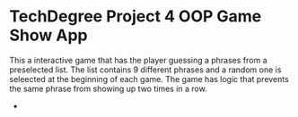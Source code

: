 # TechDegree Project 4 OOP Game Show App
 
 <p>This a interactive game that has the player guessing a phrases from a preselected list. The list contains 9 different phrases and a random one is
 seleected at the beginning of each game. The game has logic that prevents the same phrase from showing up two times in a row.</p>


 <ul>
    <li></li>
 </ul>
